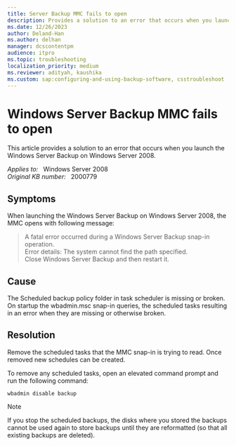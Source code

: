 ```yaml
---
title: Server Backup MMC fails to open
description: Provides a solution to an error that occurs when you launch the Windows Server Backup on Windows Server 2008.
ms.date: 12/26/2023
author: Deland-Han
ms.author: delhan
manager: dcscontentpm
audience: itpro
ms.topic: troubleshooting
localization_priority: medium
ms.reviewer: adityah, kaushika
ms.custom: sap:configuring-and-using-backup-software, csstroubleshoot
---
```

# Windows Server Backup MMC fails to open

This article provides a solution to an error that occurs when you launch the Windows Server Backup on Windows Server 2008.

_Applies to:_ &nbsp; Windows Server 2008  
_Original KB number:_ &nbsp; 2000779

## Symptoms

When launching the Windows Server Backup on Windows Server 2008, the MMC opens with following message:

> A fatal error occurred during a Windows Server Backup snap-in operation.  
Error details: The system cannot find the path specified.  
Close Windows Server Backup and then restart it.

## Cause

The Scheduled backup policy folder in task scheduler is missing or broken. On startup the wbadmin.msc snap-in queries, the scheduled tasks resulting in an error when they are missing or otherwise broken.

## Resolution  

Remove the scheduled tasks that the MMC snap-in is trying to read. Once removed new schedules can be created.

To remove any scheduled tasks, open an elevated command prompt and run the following command:

```console
wbadmin disable backup
```

> [!NOTE]
> If you stop the scheduled backups, the disks where you stored the backups cannot be used again to store backups until they are reformatted (so that all existing backups are deleted).  
